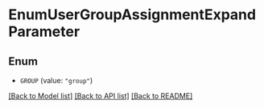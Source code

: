 # EnumUserGroupAssignmentExpandParameter

## Enum


* `GROUP` (value: `"group"`)


[[Back to Model list]](../README.md#documentation-for-models) [[Back to API list]](../README.md#documentation-for-api-endpoints) [[Back to README]](../README.md)


